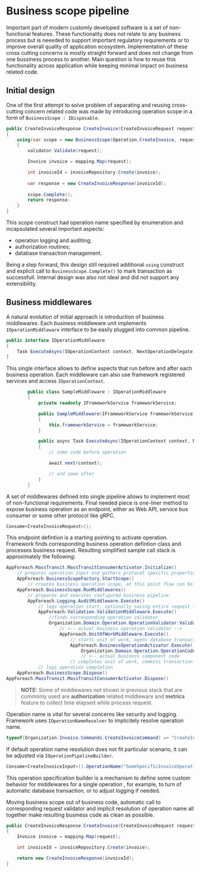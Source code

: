 # Business scope pipeline

Important part of modern customly developed software is a set of non-functional features. These functionality does not relate to any business process but is neeeded to support important regulatory requirements or to improve overall quality of application ecosystem. Implementation of these cross cutting concerns is mostly straight forward and does not change from one bussiness process to another. Main question is how to reuse this functionality across application while keeping minimal impact on business related code.

## Initial design

One of the first attempt to solve problem of separating and reusing cross-cutting concern related code was made by introducing operation scope in a form of `BusinessScope : IDisposable`. 

```C#
public CreateInvoiceResponse CreateInvoice(CreateInvoiceRequest request)
{
    using(var scope = new BusinessScope(Operation.CreateInvoice, request))
    {
        validator.Validate(request);

        Invoice invoice = mapping.Map(request);

        int invoiceId = invoiceRepository.Create(invoice);
        
        var response = new CreateInvoiceResponse(invoiceId);
        
        scope.Complete();
        return response;
    }
}
```

This scope construct had operation name specified by enumeration and incapsulated several important aspects:
- operation logging and auditing;
- authorization routines;
- database transaction management.

Being a step forward, this design still required additional `using` construct and explicit call to `BusinessScope.Complete()` to mark transaction as successfull. Internal design was also not ideal and did not support any extensibility.

## Business middlewares

A natural evolution of initial approach is introduction of business middlewares. Each business middleware unit implements `IOperationMiddleware` interface to be easily plugged into common pipeline.

```C#
public interface IOperationMiddleware
{
    Task ExecuteAsync(IOperationContext context, NextOperationDelegate next);
}
```

This single interface allows to define aspects that run before and after each business operation. Each middleware can also use framework registered services and access `IOperationContext`.

```C#
        public class SampleMiddleware : IOperationMiddleware
        {
            private readonly IFrameworkService frameworkService;

            public SampleMiddleware(IFrameworkService frameworkService)
            {
                this.frameworkService = frameworkService;
            }

            public async Task ExecuteAsync(IOperationContext context, NextOperationDelegate next)
            {
                // some code before operation

                await next(context);

                // and some after
            }
        }
```
A set of middlewares defined into single pipeline allows to implement most of non-functional requirements. Final needed piece is one-liner method to expose business operation as an endpoint, either as Web API, service bus consumer or some other protocol like gRPC.

```C#
Consume<CreateInvoiceRequest>();
```

This endpoint defintion is a starting pointing to activate operation. Framework finds corresponding business operation defintion class and processes business request. Resulting simplified sample call stack is approximately the following:

```C#
AppForeach.MassTransit.MassTransitConsumerActivator.Initialize()
	// prepares operation input and gathers protocol specific properties
	AppForeach.BusinessScopeFactory.StartScope()  
		// creates business operation scope, at this point flow can be reused accross different protocols
	AppForeach.BusinessScope.RunMiddlewares()
		// prepares and executes configured business pipeline
		AppForeach.Logging.AuditMiddleware.Execute()
			// logs operation start, optionally saving entire request for audit purposes
			AppForeach.Validation.ValidationMiddleware.Execute()
				//finds corresponding operation validator
				Organization.Domain.Operation.OperationValidator.Validate() 
					// <-- actual business operation validator -->
					AppForeach.UnitOfWorkMiddleware.Execute()
						// starts unit of work, opens database transaction
						AppForeach.BusinessOperationActivator.Execute()
							Organization.Domain.Operation.OperationCode.Handle()
							// <-- actual business component code
						// completes unit of work, commits transaction
			// logs operation completion
	AppForeach.BusinessScope.Dispose()
AppForeach.MassTransit.MassTransitConsumerActivator.Dispose()
```

> **NOTE:** Some of middlewares not shown in previous stack that are commonly used are **authorization** related middleware and **metrics** feature to collect time elapsed while process request.

Operation name is vital for several concerns like security and logging. Framework uses `IOperationNameResolver` to implicitely resolve operation name.

```C#
typeof(Organization.Invoice.Commands.CreateInvoiceCommand) => "CreateInvoice";
```

If default operation name resolution does not fit particular scenario, it can be adjusted via `IOperationPipelineBuilder`.

```C#
Consume<CreateInvoiceInput>().OperationName("SomeSpecificInvoiceOperation");
```

This operation specification builder is a mechanism to define some custom behavior for middlewares for a single operation , for example, to turn of automatic database transaction, or to adjust logging if needed.

Moving business scope out of business code, automatic call to corresponding request validator and implicit resolution of operation name all together make resulting business code as clean as possible. 

```C#
public CreateInvoiceResponse CreateInvoice(CreateInvoiceRequest request)
{
    Invoice invoice = mapping.Map(request);

    int invoiceId = invoiceRepository.Create(invoice);

    return new CreateInvoiceResponse(invoiceId);
}
```
